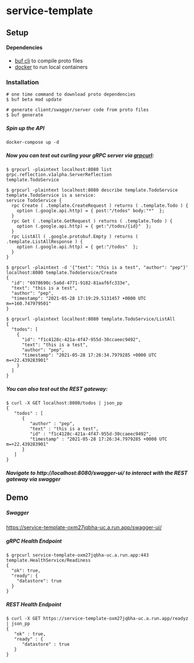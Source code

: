 # service-template

## Setup
#### Dependencies
- [buf cli](https://docs.buf.build/installation/) to compile proto files
- [docker](https://www.docker.com/) to run local containers

### Installation
```shell script
# one time command to download proto dependencies
$ buf beta mod update

# generate client/swagger/server code from proto files
$ buf generate
```

##### Spin up the API
```shell script
docker-compose up -d
```
##### Now you can test out curling your gRPC server via [grpcurl](https://github.com/fullstorydev/grpcurl):
```shell script
$ grpcurl -plaintext localhost:8080 list
grpc.reflection.v1alpha.ServerReflection
template.TodoService
```
```shell script
$ grpcurl -plaintext localhost:8080 describe template.TodoService
template.TodoService is a service:
service TodoService {
  rpc Create ( .template.CreateRequest ) returns ( .template.Todo ) {
    option (.google.api.http) = { post:"/todos" body:"*"  };
  }
  rpc Get ( .template.GetRequest ) returns ( .template.Todo ) {
    option (.google.api.http) = { get:"/todos/{id}"  };
  }
  rpc ListAll ( .google.protobuf.Empty ) returns ( .template.ListAllResponse ) {
    option (.google.api.http) = { get:"/todos"  };
  }
}
```
```shell script
$ grpcurl -plaintext -d '{"text": "this is a test", "author": "pep"}' localhost:8080 template.TodoService/Create
{
  "id": "6978690c-5a6d-4771-9182-81aaf6fc333e",
  "text": "this is a test",
  "author": "pep",
  "timestamp": "2021-05-28 17:19:29.5131457 +0000 UTC m=+160.747979501"
}
```
```shell script
$ grpcurl -plaintext localhost:8080 template.TodoService/ListAll
{
  "todos": [
    {
      "id": "f1c4128c-421a-4f47-955d-30ccaeec9492",
      "text": "this is a test",
      "author": "pep",
      "timestamp": "2021-05-28 17:26:34.7979285 +0000 UTC m=+22.439283901"
    }
  ]
}
```
##### You can also test out the REST gateway:
```shell script
$ curl -X GET localhost:8080/todos | json_pp
{
   "todos" : [
      {
         "author" : "pep",
         "text" : "this is a test",
         "id" : "f1c4128c-421a-4f47-955d-30ccaeec9492",
         "timestamp" : "2021-05-28 17:26:34.7979285 +0000 UTC m=+22.439283901"
      }
   ]
}
```

##### Navigate to http://localhost:8080/swagger-ui/ to interact with the REST gateway via swagger

## Demo
##### Swagger
https://service-template-oxm27jqbha-uc.a.run.app/swagger-ui/
##### gRPC Health Endpoint
```shell script
$ grpcurl service-template-oxm27jqbha-uc.a.run.app:443 template.HealthService/Readiness
{
  "ok": true,
  "ready": {
    "datastore": true
  }
}
```
##### REST Health Endpoint
```shell script
$ curl -X GET https://service-template-oxm27jqbha-uc.a.run.app/readyz | json_pp
{
   "ok" : true,
   "ready" : {
      "datastore" : true
   }
}
```